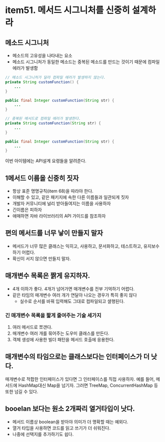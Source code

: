 # item51. 메서드 시그니처를 신중히 설계하라
## 메소드 시그니처
* 메소드의 고유성을 나타내는 요소
* 메소드 시그니처가 동일한 메소드는 중복된 메소드를 만드는 것이기 때문에 컴파일 에러가 발생함
``` java
// 메소드 시그니처가 달라 컴파일 에러가 발생하지 않는다. 
private String customFunction() {
    ...
}

public final Integer customFunction(String str) {
    ...
}
```

``` java
// 중복된 메서드로 컴파일 에러가 발생한다. 
private String customFunction(String str) {
    ...
}

public final Integer customFunction(String str) {
    ...
}
```

이번 아이템에는 API설계 요령들을 알려준다.

## 1메서드 이름을 신중히 짓자
* 항상 표준 명명규칙(item 68)을 따라야 한다. 
* 이해할 수 있고, 같은 패키지에 속한 다른 이름들과 일관되게 짓자
* 개발자 커뮤니티에 널리 받아들여지는 이름을 사용하자
* 긴이름은 피하자
* 애매하면 자바 라이브러리의 API 가이드를 참조하자

## 편의 메서드를 너무 낳이 만들지 말자
* 메서드가 너무 많은 클래스는 익히고, 사용하고, 문서화하고, 테스트하고, 유지보수하기 어렵다.
* 확신이 서지 않으면 만들지 말자.

## 매개변수 목록은 짥게 유지하자.
* 4개 이하가 좋다. 4개가 넘어가면 매개변수를 전부 기억하기 어렵다.
* 같은 타임의 매개변수 여러 개가 연달아 나오는 경우가 특히 좋지 않다
  * 실수로 순서를 바꿔 입력해도 그대로 컴파일되고 샐행된다.
### 긴 매개변수 목록을 짧게 줄여주는 기술 세가지
1. 여러 메서드로 쪼갠다.
2. 매개변수 여러 개를 묶어주는 도우미 클래스를 만든다.
3. 객체 생성에 사용한 빌더 패턴을 메서드 호출에 응용한다.

## 매개변수의 타임으로는 클래스보다는 인터페이스가 더 낫다.
매개변수로 적합한 인터페이스가 있다면 그 인터페이스를 직접 사용하자.
예를 들어, 메서드에 HashMap대신 Map을 넘기자. 그러면 TreeMap, ConcurrentHashMap 등 또한 넘길 수 있다. 

## booelan 보다는 원소 2개짜리 열거타입이 낫다.
* 메서드 이름상 boolean을 받아야 의미가 더 명확할 때는 예외다.
* 열거 타입을 사용하면 코드를 읽고 쓰기가 더 쉬워진다.
* 나중에 선택지를 추가하기도 쉽다.